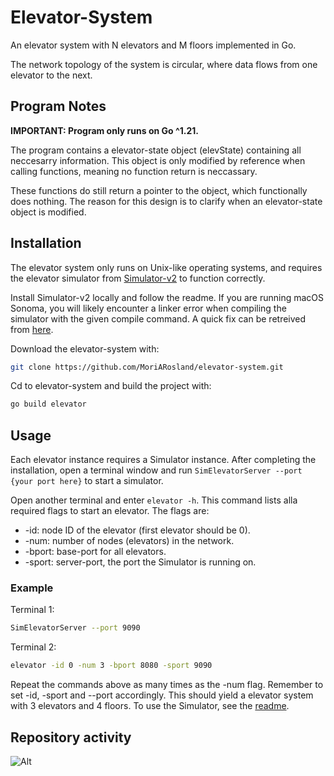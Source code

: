 # Elevator-System

An elevator system with N elevators and M floors implemented in Go.

The network topology of the system is circular, where data flows from one elevator to the next.

## Program Notes

**IMPORTANT: Program only runs on Go ^1.21.**

The program contains a elevator-state object (elevState) containing all neccesarry information. This object is only modified by reference when calling functions, meaning no function return is neccassary.

These functions do still return a pointer to the object, which functionally does nothing. The reason for this design is to clarify when an elevator-state object is modified.

## Installation

The elevator system only runs on Unix-like operating systems, and requires the elevator simulator from [Simulator-v2](https://github.com/TTK4145/Simulator-v2) to function correctly.

Install Simulator-v2 locally and follow the readme. If you are running macOS Sonoma, you will likely encounter a linker error when compiling the simulator with the given compile command. A quick fix can be retreived from [here](https://forum.dlang.org/thread/jwmpdecwyazcrxphttoy@forum.dlang.org).

Download the elevator-system with:

```bash
git clone https://github.com/MoriARosland/elevator-system.git
```

Cd to elevator-system and build the project with:

```bash
go build elevator
```

## Usage

Each elevator instance requires a Simulator instance. After completing the installation, open a terminal window and run `SimElevatorServer --port {your port here}` to start a simulator.

Open another terminal and enter `elevator -h`. This command lists alla required flags to start an elevator. The flags are:

- -id: node ID of the elevator (first elevator should be 0).
- -num: number of nodes (elevators) in the network.
- -bport: base-port for all elevators.
- -sport: server-port, the port the Simulator is running on.

### Example

Terminal 1:

```bash
SimElevatorServer --port 9090
```

Terminal 2:

```bash
elevator -id 0 -num 3 -bport 8080 -sport 9090
```

Repeat the commands above as many times as the -num flag. Remember to set -id, -sport and --port accordingly. This should yield a elevator system with 3 elevators and 4 floors. To use the Simulator, see the [readme](https://github.com/TTK4145/Simulator-v2).

## Repository activity

![Alt](https://repobeats.axiom.co/api/embed/3cdbb9e89645f822cf0bf49fa4132340888bee60.svg "Repobeats analytics image")
